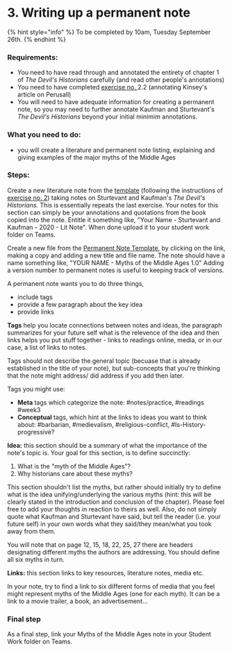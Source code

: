 # 3. Writing up a permanent note

{% hint style="info" %}
To be completed by 10am, Tuesday September 26th.
{% endhint %}

### Requirements:

* You need to have read through and annotated the entirety of chapter 1 of _The Devil's Historians_ carefully (and read other people's annotations)
* You need to have completed [exercise no. ](2.2-introduction-to-perusall-in-class-optional/)2.2 (annotating Kinsey's article on Perusall)
* You will need to have adequate information for creating a permanent note, so you may need to further annotate Kaufman and Sturtevant's _The Devil's Historians_ beyond your initial minimim annotations.

### What you need to do:

* you will create a literature and permanent note listing, explaining and giving examples of the major myths of the Middle Ages

### Steps:

Create a new literature note from the [template](https://docs.google.com/document/d/12hIYg2UJdfCBa9u8\_UlXf1cHlVRV2gmnn0HkWsnBuvU/edit?usp=sharing) (following the instructions of [exercise no. 2](2.2-introduction-to-perusall-in-class-optional/)) taking notes on Sturtevant and Kaufman's _The Devil's Historians._ This is essentially repeats the last exercise. Your notes for this section can simply be your annotations and quotations from the book copied into the note. Entitle it something like, "Your Name - Sturtevant and Kaufman - 2020 - Lit Note". When done upload it to your student work folder on Teams.&#x20;

Create a new file from the [Permanent Note Template](https://docs.google.com/document/d/173ChNMOCsM93-rLwuE4mda4fAdfW9854cgV2xS8igDM/edit?usp=sharing), by clicking on the link, making a copy and adding a new title and file name. The note should have a name something like, "YOUR NAME - Myths of the Middle Ages 1.0" Adding a version number to permanent notes is useful to keeping track of versions.&#x20;

A permanent note wants you to do three things,&#x20;

* include tags
* provide a few paragraph about the key idea
* provide links

**Tags** help you locate connections between notes and ideas, the paragraph summarizes for your future self what is the relevence of the idea and then links helps you put stuff together - links to readings online, media, or in our case, a list of links to notes.&#x20;

Tags should not describe the general topic (becuase that is already established in the title of your note), but sub-concepts that you're thinking that the note might address/ did address if you add then later.&#x20;

Tags you might use:

* **Meta** tags which categorize the note:  #notes/practice, #readings #week3
* **Conceptual** tags, which hint at the links to ideas you want to think about: #barbarian, #medievalism, #religious-conflict, #Is-History-progressive?

**Idea:** this section should be a summary of what the importance of the note's topic is. Your goal for this section, is to define succinctly:

1. What is the "myth of the Middle Ages"?
2. Why historians care about these myths?

This section shouldn't list the myths, but rather should initially try to define what is the idea unifying/underlying the various myths (hint: this will be clearly stated in the introduction and conclusion of the chapter). Please feel free to add your thoughts in reaction to theirs as well. Also, do not simply quote what Kaufman and Sturtevant have said, but tell the reader (i.e. your future self) in your own words what they said/they mean/what you took away from them.&#x20;

You will note that on page 12, 15, 18, 22, 25, 27 there are headers designating different myths the authors are addressing. You should define all six myths in turn.&#x20;

**Links:** this section links to key resources, literature notes, media etc.&#x20;

In your note, try to find a link to six different forms of media that you feel might represent myths of the Middle Ages (one for each myth). It can be a link to a movie trailer, a book, an advertisement...

### **Final step**

As a final step, link your Myths of the Middle Ages note in your Student Work folder on Teams.
